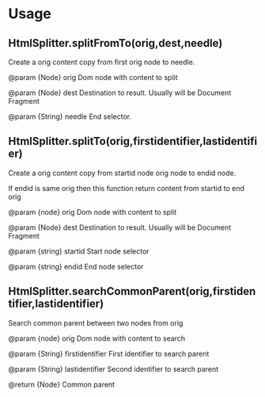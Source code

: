 # Usage 
## HtmlSplitter.splitFromTo(orig,dest,needle)
  Create a orig content copy from first orig node to needle.
  
  @param  {Node} orig   Dom node with content to split
  
  @param  {Node} dest   Destination to result. Usually will be Document Fragment 
  
  @param  {String} needle End selector.
	 
## HtmlSplitter.splitTo(orig,firstidentifier,lastidentifier)

  Create a orig content copy from startid node orig node to endid node.
  
  If endid is same orig then this function return content from startid to end orig
  
  @param  {node} orig    Dom node with content to split
  
  @param  {Node} dest    Destination to result. Usually will be Document Fragment 
  
  @param  {string} startid Start node selector
  
  @param  {string} endid   End node selector

## HtmlSplitter.searchCommonParent(orig,firstidentifier,lastidentifier)
	
  Search common parent between two nodes from orig
  
  @param  {node} orig   Dom node with content to search
  
  @param  {String} firstidentifier First identifier to search parent
  
  @param  {String} lastidentifier  Second identifier to search parent
  
  @return {Node}                         Common parent
